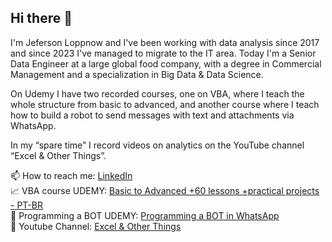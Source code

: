## Hi there 👋

I'm Jeferson Loppnow and I've been working with data analysis since 2017 and since 2023 I've managed to migrate to the IT area. 
Today I'm a Senior Data Engineer at a large global food company, with a degree in Commercial Management and a specialization in Big Data & Data Science. 

On Udemy I have two recorded courses, one on VBA, where I teach the whole structure from basic to advanced, and another course where I teach how to build a robot to send messages with text and attachments via WhatsApp.

In my “spare time” I record videos on analytics on the YouTube channel “Excel & Other Things”. 


📫 How to reach me: [LinkedIn](https://www.linkedin.com/in/jrloppnow/)  
📈 VBA course UDEMY: [Basic to Advanced +60 lessons +practical projects - PT-BR](https://www.udemy.com/course/excel-macros-e-vba-completo-mais-ferramentas-na-pratica/?referralCode=225C81BC7A2BB8C4F8CB)  
🤖 Programming a BOT UDEMY: [Programming a BOT in WhatsApp](https://www.udemy.com/course/whatsapp-web-bot/?referralCode=3EA7A4905034F4308296)  
📢 Youtube Channel: [Excel & Other Things](https://www.youtube.com/@exceleoutrascoisas)  





<!--

<p align="center">
<a href="https://github.com/jrloppnow">
  <img align="center" src="https://github-readme-stats.vercel.app/api/top-langs/?username=jrloppnow&show_icons=true&layout=compact&theme=dark" />
</a> 
</p>



**jrloppnow/jrloppnow** is a ✨ _special_ ✨ repository because its `README.md` (this file) appears on your GitHub profile.

Here are some ideas to get you started:

- 🔭 I’m currently working on ...
- 🌱 I’m currently learning ...
- 👯 I’m looking to collaborate on ...
- 🤔 I’m looking for help with ...
- 💬 Ask me about ...
- 📫 How to reach me: ...
- 😄 Pronouns: ...
- ⚡ Fun fact: ...
-->
